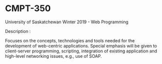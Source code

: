 # CMPT-350

University of Saskatchewan 
Winter 2019 - Web Programming

Description :

Focuses on the concepts, technologies and tools needed for the development of web-centric applications. Special emphasis will be given to client-server programming, scripting, integration of existing application and high-level networking issues, e.g., use of SOAP.
